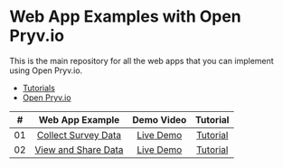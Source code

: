 # Web App Examples with Open Pryv.io

This is the main repository for all the web apps that you can implement using Open Pryv.io.

- [Tutorials](https://www.linktotutorials.com)
- [Open Pryv.io](https://github.com/pryv/open-pryv.io)

|  #  |      Web App Example           | Demo Video | Tutorial |
| :-: | :----------------------------: | :--------: |:-------: |
| 01  |       [Collect Survey Data](https://github.com/pryv/app-web-examples/tree/master/collect-survey-data)  | [Live Demo](https://video-1-link)  | [Tutorial](https://tutorial-1-link/)
| 02  |     [View and Share Data](https://github.com/pryv/app-web-examples/tree/master/view-and-share)    | [Live Demo](https://video-2-link)  |[Tutorial](https://tutorial-2-link/)
